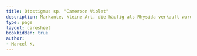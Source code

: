```yaml
---
title: Otostigmus sp. "Cameroon Violet"
description: Markante, kleine Art, die häufig als Rhysida verkauft wurde.
type: page
layout: caresheet
bookhidden: true
author:
- Marcel K.
---
```

